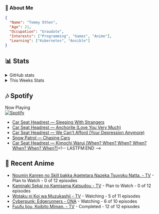 ### 👋 About Me
```json
{
  "Name": "Tommy Othen",
  "Age": 21,
  "Occupation": "Graudate",
  "Interests": ["Programming", "Games", "Anime"],
  "Learning": ["Kubernetes", "Ansible"]
}
```

## 📊 Stats
<details>
  <summary>GitHub stats</summary>
  <a href="https://github.com/anuraghazra/github-readme-stats">
    <img src="https://github-readme-stats.vercel.app/api?username=tommyothen&show_icons=true&count_private=true&hide=prs,issues">
  </a>
</details>

<details>
  <summary>This Weeks Stats</summary>
  <a href="https://github.com/anuraghazra/github-readme-stats">
    <img src="https://github-readme-stats.vercel.app/api/wakatime?username=tommyothen&cache_seconds=1800&custom_title=Top%20Languages">
  </a>
</details>

## 🎶 Spotify
Now Playing\
[![Spotify](https://novatorem-dasushiasian.vercel.app/api/spotify)](https://open.spotify.com/user/g90805640970)
<!-- LASTFM:START -->
* [Car Seat Headrest — Sleeping With Strangers](https://www.last.fm/music/Car+Seat+Headrest/_/Sleeping+With+Strangers)
* [Car Seat Headrest — Anchorite &lpar;Love You Very Much&rpar;](https://www.last.fm/music/Car+Seat+Headrest/_/Anchorite+&lpar;Love+You+Very+Much&rpar;)
* [Car Seat Headrest — We Can&#39;t Afford &lpar;Your Depression Anymore&rpar;](https://www.last.fm/music/Car+Seat+Headrest/_/We+Can%27t+Afford+&lpar;Your+Depression+Anymore&rpar;)
* [Snow Patrol — Chasing Cars](https://www.last.fm/music/Snow+Patrol/_/Chasing+Cars)
* [Car Seat Headrest — Kimochi Warui &lpar;When? When? When? When? When? When? When?&rpar;](https://www.last.fm/music/Car+Seat+Headrest/_/Kimochi+Warui+&lpar;When%3F+When%3F+When%3F+When%3F+When%3F+When%3F+When%3F&rpar;)<!-- LASTFM:END -->

## 🗻 Recent Anime
<!-- ANIME-LIST:START -->
* [Noumin Kanren no Skill bakka Agetetara Nazeka Tsuyoku Natta. - TV](https://myanimelist.net/anime/51128/Noumin_Kanren_no_Skill_bakka_Agetetara_Nazeka_Tsuyoku_Natta) - Plan to Watch - 0 of 12 episodes
* [Kaminaki Sekai no Kamisama Katsudou - TV](https://myanimelist.net/anime/51693/Kaminaki_Sekai_no_Kamisama_Katsudou) - Plan to Watch - 0 of 12 episodes
* [Wotaku ni Koi wa Muzukashii - TV](https://myanimelist.net/anime/35968/Wotaku_ni_Koi_wa_Muzukashii) - Watching - 5 of 11 episodes
* [Cyberpunk: Edgerunners - ONA](https://myanimelist.net/anime/42310/Cyberpunk__Edgerunners) - Watching - 6 of 10 episodes
* [Fuufu Ijou, Koibito Miman. - TV](https://myanimelist.net/anime/50425/Fuufu_Ijou_Koibito_Miman) - Completed - 12 of 12 episodes<!-- ANIME-LIST:END -->

